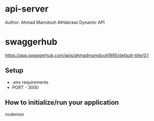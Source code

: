 # api-server

Author: Ahmad Mamdouh AlHabrawi
Dynamic API

# swaggerhub
https://app.swaggerhub.com/apis/ahmadmamdouh1995/default-title/0.1

## Setup
* .env requirements
* PORT - 3000

## How to initialize/run your application
nodemon
